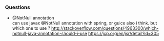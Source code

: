 ### Questions

- @NotNull annotation  
  can use javax @NotNull annotation with spring, or guice also i think. 
  but which one to use ?
  http://stackoverflow.com/questions/4963300/which-notnull-java-annotation-should-i-use
  https://jcp.org/en/jsr/detail?id=305
  
  